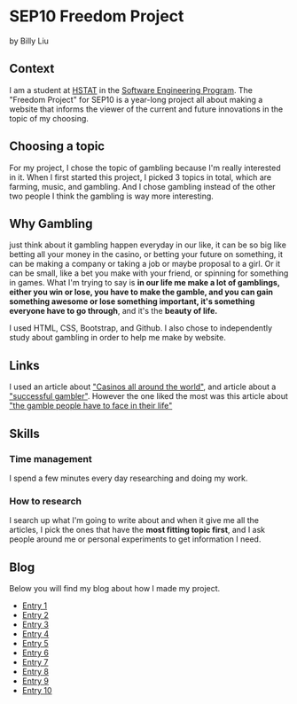 # SEP10 Freedom Project
by Billy Liu

## Context
I am a student at [HSTAT](https://www.hstat.org/) in the [Software Engineering Program](https://hstatsep.github.io/). The "Freedom Project" for SEP10 is a year-long project all about making a website that informs the viewer of the current and future innovations in the topic of my choosing.

## Choosing a topic
For my project, I chose the topic of gambling because I'm really interested in it. When I first started this project, I picked 3 topics in total, which are farming, music, and gambling. And I chose gambling instead of the other two people I think the gambling is way more interesting.
## Why Gambling
just think about it gambling happen everyday in our like, it can be so big like betting all your money in the casino, or betting your future on something, it can be making a company or taking a job or maybe proposal to a girl. Or it can be small, like a bet you make with your friend, or spinning for something in games. What I'm trying to say is **in our life me make a lot of gamblings, either you win or lose, you have to make the gamble, and you can gain something awesome or lose something important, it's something everyone have to go through**, and it's the **beauty of life.**

I used HTML, CSS, Bootstrap, and Github. I also chose to independently study about gambling in order to help me make by website.

## Links
I used an article about ["Casinos all around the world"](https://www.statista.com/topics/1053/casinos/#topicOverview), and article about a ["successful gambler"](https://www.nytimes.com/1997/11/09/business/earning-it-life-s-a-gamble-a-few-people-make-it-a-profession.html). However the one liked the most was this article about ["the gamble people have to face in their life"](https://medium.com/live-your-life-on-purpose/bet-on-yourself-23406310fb03)

## Skills

### Time management
I spend a few minutes every day researching and doing my work.

### How to research
I search up what I'm going to write about and when it give me all the articles, I pick the ones that have the **most fitting topic first**, and I ask people around me or personal experiments to get information I need.

## Blog
Below you will find my blog about how I made my project. 

* [Entry 1](blog/entry01.md)
* [Entry 2](blog/entry02.md)
* [Entry 3](blog/entry03.md)
* [Entry 4](blog/entry04.md)
* [Entry 5](blog/entry05.md)
* [Entry 6](blog/entry06.md)
* [Entry 7](blog/entry07.md)
* [Entry 8](blog/entry08.md)
* [Entry 9](blog/entry09.md)
* [Entry 10](blog/entry10.md)
